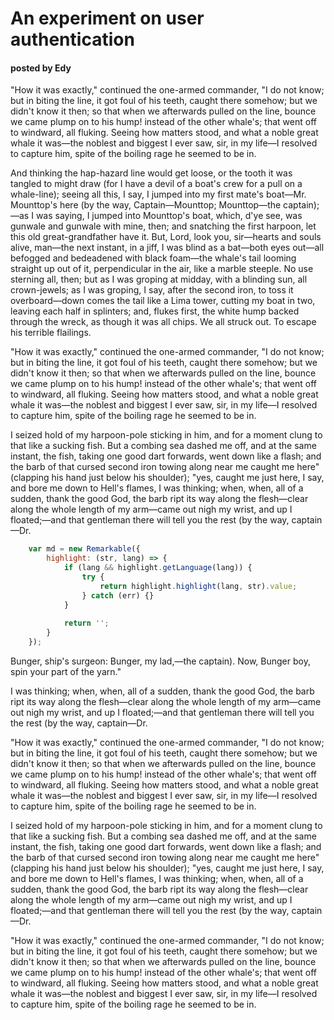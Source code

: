 # An experiment on user authentication 
#### posted by Edy

"How it was exactly," continued the one-armed commander, "I do not know; but in biting the line, it got foul of his teeth,
caught there somehow; but we didn't know it
then; so that when we afterwards pulled on the line, bounce we came plump on to his hump!
instead of the other whale's; that went off to windward, all fluking. Seeing how matters stood,
and what a noble great whale it was—the noblest and biggest I ever saw, sir, in my life—I
resolved to capture him, spite of the boiling rage he seemed to be in.

And thinking the hap-hazard line would get loose, or the tooth it was tangled to might
draw (for I have a devil of a boat's crew for a pull on a whale-line); seeing all this, I say,
I jumped into my first mate's boat—Mr. Mounttop's here (by the way, Captain—Mounttop; Mounttop—the captain);—as I was saying,
I jumped into Mounttop's boat, which, d'ye see, was gunwale and gunwale with mine, then; and snatching the first harpoon,
let this old great-grandfather have it. But, Lord, look you, sir—hearts and souls alive, man—the next instant, in a jiff,
I was blind as a bat—both eyes out—all befogged and bedeadened with black foam—the whale's tail looming straight up out of it,
perpendicular in the air, like a marble steeple. No use sterning all, then; but as I was groping at midday, with a blinding sun,
all crown-jewels; as I was groping, I say, after the second iron, to toss it overboard—down comes the tail like a Lima tower,
cutting my boat in two, leaving each half in splinters; and, flukes first, the white hump backed through the wreck, as though
it was all chips. We all struck out. To escape his terrible flailings.

"How it was exactly," continued the one-armed commander, "I do not know; but in biting the line, it got foul of his teeth,
caught there somehow; but we didn't know it
then; so that when we afterwards pulled on the line, bounce we came plump on to his hump!
instead of the other whale's; that went off to windward, all fluking. Seeing how matters stood,
and what a noble great whale it was—the noblest and biggest I ever saw, sir, in my life—I
resolved to capture him, spite of the boiling rage he seemed to be in.

I seized hold of my harpoon-pole sticking in him, and for a moment clung to
that like a sucking fish. But a combing sea dashed me off, and at the same instant,
the fish, taking one good dart forwards, went down like a flash; and
the barb of that cursed second iron towing along near me caught me here" (clapping his hand just below his shoulder);
"yes, caught me just here, I say, and bore me down to Hell's flames, I was thinking; when, when, all of
a sudden, thank the good God, the barb ript its way along the flesh—clear along the whole length of
my arm—came out nigh my wrist, and up I floated;—and that gentleman there will tell you the rest (by the way, captain—Dr.

``` js
    var md = new Remarkable({
        highlight: (str, lang) => {
            if (lang && highlight.getLanguage(lang)) {
                try {
                    return highlight.highlight(lang, str).value;
                } catch (err) {}
            }
    
            return '';
        }
    });
```

Bunger, ship's surgeon: Bunger, my lad,—the captain). Now, Bunger boy, spin your part of the yarn."

I was thinking; when, when, all of
a sudden, thank the good God, the barb ript its way along the flesh—clear along the whole length of
my arm—came out nigh my wrist, and up I floated;—and that gentleman there will tell you the rest (by the way, captain—Dr.

"How it was exactly," continued the one-armed commander, "I do not know; but in biting the line, it got foul of his teeth,
caught there somehow; but we didn't know it
then; so that when we afterwards pulled on the line, bounce we came plump on to his hump!
instead of the other whale's; that went off to windward, all fluking. Seeing how matters stood,
and what a noble great whale it was—the noblest and biggest I ever saw, sir, in my life—I
resolved to capture him, spite of the boiling rage he seemed to be in.

I seized hold of my harpoon-pole sticking in him, and for a moment clung to
that like a sucking fish. But a combing sea dashed me off, and at the same instant,
the fish, taking one good dart forwards, went down like a flash; and
the barb of that cursed second iron towing along near me caught me here" (clapping his hand just below his shoulder);
"yes, caught me just here, I say, and bore me down to Hell's flames, I was thinking; when, when, all of
a sudden, thank the good God, the barb ript its way along the flesh—clear along the whole length of
my arm—came out nigh my wrist, and up I floated;—and that gentleman there will tell you the rest (by the way, captain—Dr.

"How it was exactly," continued the one-armed commander, "I do not know; but in biting the line, it got foul of his teeth,
caught there somehow; but we didn't know it
then; so that when we afterwards pulled on the line, bounce we came plump on to his hump!
instead of the other whale's; that went off to windward, all fluking. Seeing how matters stood,
and what a noble great whale it was—the noblest and biggest I ever saw, sir, in my life—I
resolved to capture him, spite of the boiling rage he seemed to be in.